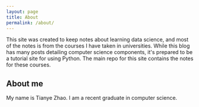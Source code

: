 ```yaml
---
layout: page
title: About
permalink: /about/
---
```


This site was created to keep notes about learning data science, and most of the notes is from the courses I have taken in universities. While this blog has many posts detailing computer science components, it's prepared to be a tutorial site for using Python. The main repo for this site contains the notes for these courses.

## About me
My name is Tianye Zhao. I am a recent graduate in computer science.
